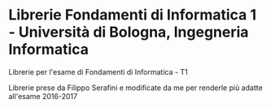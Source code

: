 # Librerie Fondamenti di Informatica 1 - Università di Bologna, Ingegneria Informatica
Librerie per l'esame di Fondamenti di Informatica - T1

Librerie prese da Filippo Serafini e modificate da me per renderle più adatte all'esame 2016-2017
